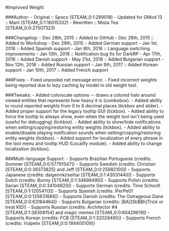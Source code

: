 #Improved Weight

###Author:
	- Original            :: Spoco     (STEAM_0:1:289018) 
	- Updated for GMod 13 :: Marii     (STEAM_0:1:16015332)
	- Rewritten           :: Mista Tea (STEAM_0:0:27507323)
	
###Changelog:
	- Dec 28th, 2015 :: Added to GitHub
	- Dec 28th, 2015 :: Added to Workshop
	- Dec 29th, 2015 :: Added German support
	- Jan  1st, 2016 :: Added Spanish support
	- Jan  8th, 2016 :: Language switching improvements
	- Jan 13th, 2016 :: Notification bug fix for DarkRP
	- Apr 17th, 2016 :: Added Danish support
	- May 21st, 2016 :: Added Bulgarian support
	- Nov 12th, 2016 :: Added Russian support
	- Jan  9th, 2017 :: Added Korean support
	- Jan 10th, 2017 :: Added French support

###Fixes:
	- Fixed unpooled net message error.
	- Fixed incorrect weights being reported due to lazy caching by model in old weight tool.
	
###Tweaks:
	- Added colorscale options -- draws a colored halo around viewed entities that represents how heavy it is (combobox).
	- Added ability to round reported weights from 0 to 8 decimal places (tickbox and slider).
	- Added proper support for the legacy tooltip GUI (tickbox).
	- Added ability to force the tooltip to always show, even when the weight tool isn't being used (useful for debugging) (tickbox).
	- Added ability to show/hide notifications when setting/copying/restoring entity weights (tickbox).
	- Added ability to enable/disable playing notification sounds when setting/copying/restoring entity weights (tickbox).
	- Added support for localization of every phrase in the tool menu and tooltip HUD (Localify module).
	- Added ability to change localization (tickbox).
	
###Multi-language Support:
	- Supports Brazilian Portuguese <pt-br> (credits: Sommer [STEAM_0:0:57791547])
	- Supports Swedish <sv-se> (credits: Christian [STEAM_0:0:36373825] and Jeff [STEAM_0:0:25982100])
	- Supports Japanese <ja> (credits: daigennki/seihai [STEAM_0:1:43031440])
	- Supports Dutch <nl> (credits: Bunny [STEAM_0:1:34698490])
	- Supports Polish <pl> (credits: Sarian [STEAM_0:0:34104920])
	- Supports German <de> (credits: Time SchocK [STEAM_0:1:12054113])
	- Supports Spanish <es> (credits: IFerPe01 [STEAM_0:0:125631888])
	- Supports Danish <da> (credits: The Outrageous Dane [STEAM_0:0:63184464])
	- Supports Bulgarian <bg> (credits: [BA][Sk$Bh]Trick or treat KID!)
	- Supports Russian <ru> (credits: Architector #4 [STEAM_0:1:38308154] and magic memes [STEAM_0:0:60429619])
	- Supports Korean <ko> (credits: FCB [STEAM_0:1:32029495])
	- Supports French <fr> (credits: Vulpelix [STEAM_0:0:188400109])